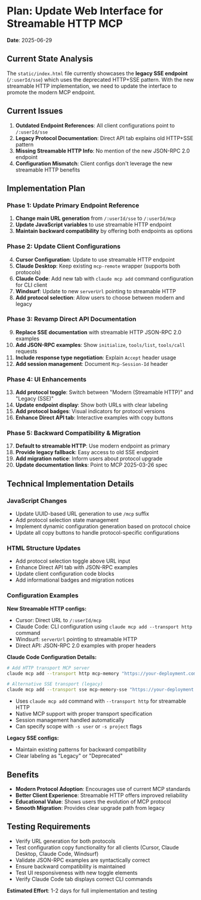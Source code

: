 # Plan: Update Web Interface for Streamable HTTP MCP
**Date**: 2025-06-29

## Current State Analysis
The `static/index.html` file currently showcases the **legacy SSE endpoint** (`/:userId/sse`) which uses the deprecated HTTP+SSE pattern. With the new streamable HTTP implementation, we need to update the interface to promote the modern MCP endpoint.

## Current Issues
1. **Outdated Endpoint References**: All client configurations point to `/:userId/sse`
2. **Legacy Protocol Documentation**: Direct API tab explains old HTTP+SSE pattern
3. **Missing Streamable HTTP Info**: No mention of the new JSON-RPC 2.0 endpoint
4. **Configuration Mismatch**: Client configs don't leverage the new streamable HTTP benefits

## Implementation Plan

### Phase 1: Update Primary Endpoint Reference
1. **Change main URL generation** from `/:userId/sse` to `/:userId/mcp`
2. **Update JavaScript variables** to use streamable HTTP endpoint
3. **Maintain backward compatibility** by offering both endpoints as options

### Phase 2: Update Client Configurations
4. **Cursor Configuration**: Update to use streamable HTTP endpoint
5. **Claude Desktop**: Keep existing `mcp-remote` wrapper (supports both protocols)
6. **Claude Code**: Add new tab with `claude mcp add` command configuration for CLI client
7. **Windsurf**: Update to new `serverUrl` pointing to streamable HTTP
8. **Add protocol selection**: Allow users to choose between modern and legacy

### Phase 3: Revamp Direct API Documentation
9. **Replace SSE documentation** with streamable HTTP JSON-RPC 2.0 examples
10. **Add JSON-RPC examples**: Show `initialize`, `tools/list`, `tools/call` requests
11. **Include response type negotiation**: Explain `Accept` header usage
12. **Add session management**: Document `Mcp-Session-Id` header

### Phase 4: UI Enhancements
13. **Add protocol toggle**: Switch between "Modern (Streamable HTTP)" and "Legacy (SSE)"
14. **Update endpoint display**: Show both URLs with clear labeling
15. **Add protocol badges**: Visual indicators for protocol versions
16. **Enhance Direct API tab**: Interactive examples with copy buttons

### Phase 5: Backward Compatibility & Migration
17. **Default to streamable HTTP**: Use modern endpoint as primary
18. **Provide legacy fallback**: Easy access to old SSE endpoint
19. **Add migration notice**: Inform users about protocol upgrade
20. **Update documentation links**: Point to MCP 2025-03-26 spec

## Technical Implementation Details

### JavaScript Changes
- Update UUID-based URL generation to use `/mcp` suffix
- Add protocol selection state management
- Implement dynamic configuration generation based on protocol choice
- Update all copy buttons to handle protocol-specific configurations

### HTML Structure Updates
- Add protocol selection toggle above URL input
- Enhance Direct API tab with JSON-RPC examples
- Update client configuration code blocks
- Add informational badges and migration notices

### Configuration Examples
**New Streamable HTTP configs:**
- Cursor: Direct URL to `/:userId/mcp`
- Claude Code: CLI configuration using `claude mcp add --transport http` command
- Windsurf: `serverUrl` pointing to streamable HTTP
- Direct API: JSON-RPC 2.0 examples with proper headers

**Claude Code Configuration Details:**
```bash
# Add HTTP transport MCP server
claude mcp add --transport http mcp-memory "https://your-deployment.com/userId/mcp"

# Alternative SSE transport (legacy)
claude mcp add --transport sse mcp-memory-sse "https://your-deployment.com/userId/sse"
```
- Uses `claude mcp add` command with `--transport http` for streamable HTTP
- Native MCP support with proper transport specification
- Session management handled automatically
- Can specify scope with `-s user` or `-s project` flags

**Legacy SSE configs:**
- Maintain existing patterns for backward compatibility
- Clear labeling as "Legacy" or "Deprecated"

## Benefits
- **Modern Protocol Adoption**: Encourages use of current MCP standards
- **Better Client Experience**: Streamable HTTP offers improved reliability
- **Educational Value**: Shows users the evolution of MCP protocol
- **Smooth Migration**: Provides clear upgrade path from legacy

## Testing Requirements
- Verify URL generation for both protocols
- Test configuration copy functionality for all clients (Cursor, Claude Desktop, Claude Code, Windsurf)
- Validate JSON-RPC examples are syntactically correct
- Ensure backward compatibility is maintained
- Test UI responsiveness with new toggle elements
- Verify Claude Code tab displays correct CLI commands

**Estimated Effort**: 1-2 days for full implementation and testing